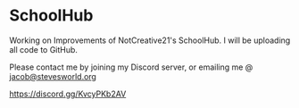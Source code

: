 # SchoolHub
Working on Improvements of NotCreative21's SchoolHub. I will be uploading all code to GitHub.

Please contact me by joining my Discord server, or emailing me @ jacob@stevesworld.org

https://discord.gg/KvcyPKb2AV
